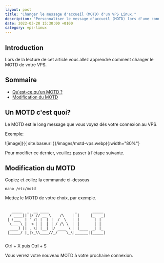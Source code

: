 ```yaml
---
layout: post
title: "Changer le message d'accueil (MOTD) d'un VPS Linux."
description: "Personnaliser le message d'accueil (MOTD) lors d'une connexion SSH à un VPS Linux"
date: 2022-03-20 15:30:00 +0100
category: vps-linux
---
```


## Introduction

Lors de la lecture de cet article vous allez apprendre comment changer le MOTD de votre VPS.

## Sommaire
- [Qu'est-ce qu'un MOTD ?](#un-motd-cest-quoi)
- [Modification du MOTD](#modification-du-motd)

## Un MOTD c'est quoi?

Le MOTD est le long message que vous voyez dès votre connexion au VPS.

Exemple:

![image]({{ site.baseurl }}/images/motd-vps.webp){:width="80%"}

Pour modifier ce dernier, veuillez passer à l'étape suivante.

## Modification du MOTD

Copiez et collez la commande ci-dessous
```
nano /etc/motd
```

Mettez le MOTD de votre choix, par exemple.

```

   _____  _  __ ____            _       _____ 
  / ____|| |/ // __ \    /\    | |     |_   _|
 | (___  | ' /| |  | |  /  \   | |       | |  
  \___ \ |  < | |  | | / /\ \  | |       | |  
  ____) || . \| |__| |/ ____ \ | |____  _| |_ 
 |_____/ |_|\_\\____//_/    \_\|______||_____|
                                              

```

Ctrl + X puis Ctrl + S


Vous verrez votre nouveau MOTD à votre prochaine connexion.

